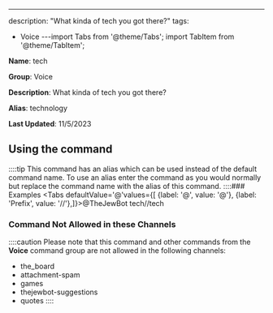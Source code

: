 ---
description: "What kinda of tech you got there?"
tags:
  - Voice
---import Tabs from '@theme/Tabs';
import TabItem from '@theme/TabItem';

**Name**: tech

**Group**: Voice

**Description**: What kinda of tech you got there?

**Alias**: technology

**Last Updated**: 11/5/2023

## Using the command



::::tip
This command has an alias which can be used instead of the default command name. To use an alias enter the command as you would normally but replace the command name with the alias of this command.
::::### Examples
<Tabs defaultValue='@'values={[ {label: '@', value: '@'}, {label: 'Prefix', value: '//'},]}><TabItem value='@'>@TheJewBot tech</TabItem><TabItem value='//'>//tech</TabItem></Tabs>

### Command Not Allowed in these Channels
::::caution Please note that this command and other commands from the **Voice** command group are not allowed in the following channels:
- the_board
- attachment-spam
- games
- thejewbot-suggestions
- quotes
::::